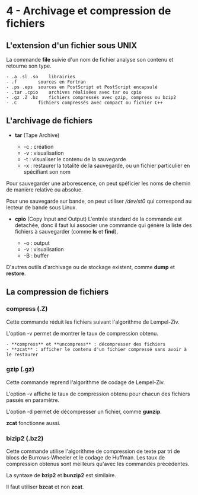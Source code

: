 # 4 - Archivage et compression de fichiers

## L'extension d'un fichier sous UNIX
La commande **file** suivie d'un nom de fichier analyse son contenu et retourne son type.

	- .a .sl .so	librairies
	- .f		sources en Fortran
	- .ps .eps	sources en PostScript et PostScript encapsulé
	- .tar .cpio	archives réalisées avec tar ou cpio
	- .gz .Z .bz	fichiers compressés avec gzip, compress ou bzip2
	- .C		fichiers compressés avec compact ou fichier C++

## L'archivage de fichiers
- **tar** (Tape Archive)

	- -c : création
	- -v : visualisation
	- -t : visualiser le contenu de la sauvegarde
	- -x : restaurer la totalité de la sauvegarde, ou un fichier particulier en spécifiant son nom

Pour sauvegarder une arborescence, on peut spéficier les noms de chemin de manière relative ou absolue.

Pour une sauvegarde sur bande, on peut utiliser */dev/st0* qui correspond au lecteur de bande sous Linux.

- **cpio** (Copy Input and Output)
L'entrée standard de la commande est detachée, donc il faut lui associer une commande qui génère la liste des fichiers à sauvegarder (comme **ls** et **find**).

	- -o : output
	- -v : visualisation
	- -B : buffer

D'autres outils d'archivage ou de stockage existent, comme **dump** et **restore**.

## La compression de fichiers

### compress (.Z)
Cette commande réduit les fichiers suivant l'algorithme de Lempel-Ziv.

L'option -v permet de montrer le taux de compression obtenu.

	- **compress** et **uncompress** : décompresser des fichiers
	- **zcat** : afficher le contenu d'un fichier compressé sans avoir à le restaurer

### gzip (.gz)
Cette commande reprend l'algorithme de codage de Lempel-Ziv.

L'option -v affiche le taux de compression obtenu pour chacun des fichiers passés en paramètre.

L'option -d permet de décompresser un fichier, comme **gunzip**.

**zcat** fonctionne aussi.

### bizip2 (.bz2)
Cette commande utilise l'algorithme de compression de texte par tri de blocs de Burrows-Wheeler et le codage de Huffman. Les taux de compression obtenus sont meilleurs qu'avec les commandes précédentes.

La syntaxe de **bzip2** et **bunzip2** est similaire.

Il faut utiliser **bzcat** et non **zcat**.


